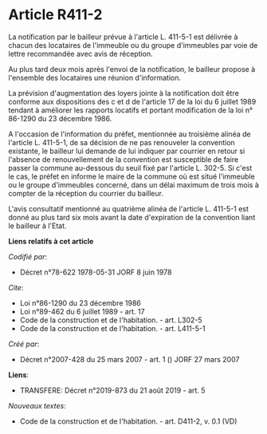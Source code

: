 # Article R411-2

La notification par le bailleur prévue à l'article L. 411-5-1 est délivrée à chacun des locataires de l'immeuble ou du groupe
d'immeubles par voie de lettre recommandée avec avis de réception. 

Au plus tard deux mois après l'envoi de la notification, le bailleur propose à l'ensemble des locataires une réunion
d'information. 

La prévision d'augmentation des loyers jointe à la notification doit être conforme aux dispositions des c et d de l'article
17 de la loi du 6 juillet 1989 tendant à améliorer les rapports locatifs et portant modification de la loi n° 86-1290 du 23
décembre 1986. 

A l'occasion de l'information du préfet, mentionnée au troisième alinéa de l'article L. 411-5-1, de sa décision de ne pas
renouveler la convention existante, le bailleur lui demande de lui indiquer par courrier en retour si l'absence de
renouvellement de la convention est susceptible de faire passer la commune au-dessous du seuil fixé par l'article L. 302-5.
Si c'est le cas, le préfet en informe le maire de la commune où est situé l'immeuble ou le groupe d'immeubles concerné, dans
un délai maximum de trois mois à compter de la réception du courrier du bailleur. 

L'avis consultatif mentionné au quatrième alinéa de l'article L. 411-5-1 est donné au plus tard six mois avant la date
d'expiration de la convention liant le bailleur à l'Etat.

**Liens relatifs à cet article**

_Codifié par_:

  - Décret n°78-622 1978-05-31 JORF 8 juin 1978

_Cite_:

  - Loi n°86-1290 du 23 décembre 1986
  - Loi n°89-462 du 6 juillet 1989 - art. 17
  - Code de la construction et de l'habitation. - art. L302-5
  - Code de la construction et de l'habitation. - art. L411-5-1

_Créé par_:

  - Décret n°2007-428 du 25 mars 2007 - art. 1 () JORF 27 mars 2007

**Liens**:

  - TRANSFERE: Décret n°2019-873 du 21 août 2019 - art. 5

_Nouveaux textes_:

  - Code de la construction et de l'habitation. - art. D411-2, v. 0.1 (VD)
